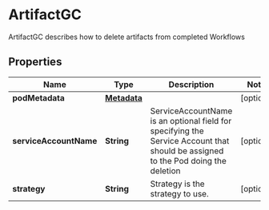 

# ArtifactGC

ArtifactGC describes how to delete artifacts from completed Workflows
## Properties

Name | Type | Description | Notes
------------ | ------------- | ------------- | -------------
**podMetadata** | [**Metadata**](Metadata.md) |  |  [optional]
**serviceAccountName** | **String** | ServiceAccountName is an optional field for specifying the Service Account that should be assigned to the Pod doing the deletion |  [optional]
**strategy** | **String** | Strategy is the strategy to use. |  [optional]



